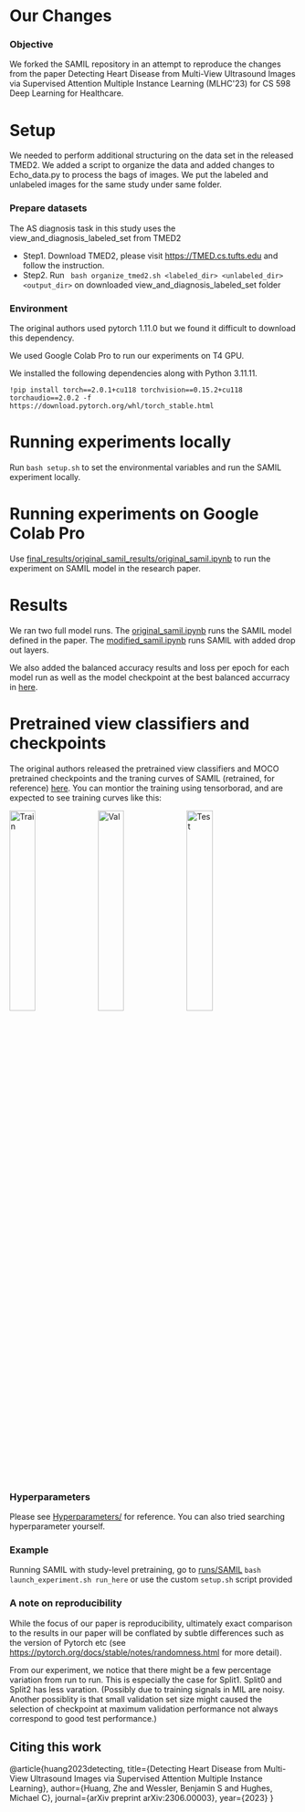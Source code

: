 # Our Changes
### Objective
We forked the SAMIL repository in an attempt to reproduce the changes from the paper Detecting Heart Disease from Multi-View Ultrasound Images via Supervised Attention Multiple Instance Learning (MLHC'23) for CS 598 Deep Learning for Healthcare. 

# Setup
We needed to perform additional structuring on the data set in the released TMED2. We added a script to organize the data and added changes to Echo_data.py to process the bags of images. We put the labeled and unlabeled images for the same study under same folder.

### Prepare datasets
The AS diagnosis task in this study uses the view_and_diagnosis_labeled_set from TMED2 
- Step1. Download TMED2, please visit https://TMED.cs.tufts.edu and follow the instruction.
- Step2. Run ``` bash organize_tmed2.sh <labeled_dir> <unlabeled_dir> <output_dir>``` on downloaded view_and_diagnosis_labeled_set folder

### Environment
The original authors used pytorch 1.11.0 but we found it difficult to download this dependency.

We used Google Colab Pro to run our experiments on T4 GPU. 

We installed the following dependencies along with Python 3.11.11.

``` !pip install torch==2.0.1+cu118 torchvision==0.15.2+cu118 torchaudio==2.0.2 -f https://download.pytorch.org/whl/torch_stable.html ``` 


# Running experiments locally
Run ``` bash setup.sh ``` to set the environmental variables and run the SAMIL experiment locally.

# Running experiments on Google Colab Pro
Use [final_results/original_samil_results/original_samil.ipynb](original_samil.ipynb) to run the experiment on SAMIL model in the research paper.

# Results
We ran two full model runs. The [original_samil.ipynb](final_results/original_samil_results/original_samil.ipynb) runs the SAMIL model defined in the paper. The [modified_samil.ipynb](final_results/modified_samil_results/modified_samil.ipynb) runs SAMIL with added drop out layers. 

We also added the balanced accuracy results and loss per epoch for each model run as well as the model checkpoint at the best balanced accurracy in [here](final_results/). 

# Pretrained view classifiers and checkpoints

The original authors released the pretrained view classifiers and MOCO pretrained checkpoints and the traning curves of SAMIL (retrained, for reference) [here](https://tufts.box.com/s/c5w8123j7h3dpls75jye1363uh8qv8us). 
You can montior the training using tensorborad, and are expected to see training curves like this:

<p float="left">
  <img src="training_curves/split2/train.png" alt="Train" width="30%">
  <img src="training_curves/split2/val.png" alt="Val" width="30%">
  <img src="training_curves/split2/test.png" alt="Test" width="30%">
</p>

### Hyperparameters
Please see [Hyperparameters/](Hyperparameters) for reference. You can also tried searching hyperparameter yourself.

### Example
Running SAMIL with study-level pretraining, go to [runs/SAMIL](runs/SAMIL)
``` bash launch_experiment.sh run_here ``` or use the custom ```setup.sh``` script provided

### A note on reproducibility
While the focus of our paper is reproducibility, ultimately exact comparison to the results in our paper will be conflated by subtle differences such as the version of Pytorch etc (see https://pytorch.org/docs/stable/notes/randomness.html for more detail).

From our experiment, we notice that there might be a few percentage variation from run to run. This is especially the case for Split1. Split0 and Split2 has less varation. (Possibly due to training signals in MIL are noisy. Another possiblity is that small validation set size might caused the selection of checkpoint at maximum validation performance not always correspond to good test performance.)

## Citing this work
@article{huang2023detecting,
  title={Detecting Heart Disease from Multi-View Ultrasound Images via Supervised Attention Multiple Instance Learning},
  author={Huang, Zhe and Wessler, Benjamin S and Hughes, Michael C},
  journal={arXiv preprint arXiv:2306.00003},
  year={2023}
}
